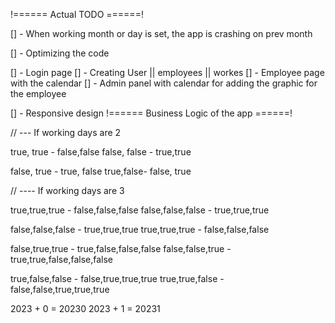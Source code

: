 !====== Actual TODO ======!

<!-- BUGS -->

[] - When working month or day is set, the app is crashing on prev month

<!-- Code things -->

[] - Optimizing the code

<!-- Pages -->

[] - Login page
[] - Creating User || employees || workes
[] - Employee page with the calendar
[] - Admin panel with calendar for adding the graphic for the employee

<!-- Design -->

[] - Responsive design
!====== Business Logic of the app ======!

// --- If working days are 2

<!-- This is for curr month -->

true, true - false,false
false, false - true,true

<!-- This is for next month -->

false, true - true, false
true,false- false, true

// ---- If working days are 3

<!-- This is for curr month -->

true,true,true - false,false,false
false,false,false - true,true,true

<!-- This is for next month -->

false,false,false - true,true,true
true,true,true - false,false,false

false,true,true - true,false,false,false
false,false,true - true,true,false,false,false

true,false,false - false,true,true,true
true,true,false - false,false,true,true,true

2023 + 0 = 20230
2023 + 1 = 20231